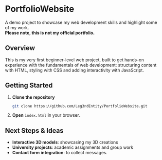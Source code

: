 # PortfolioWebsite

A demo project to showcase my web development skills and highlight some of my work.  
**Please note, this is not my official portfolio.**

## Overview

This is my very first beginner-level web project, built to get hands-on experience with the fundamentals of web development: structuring content with HTML, styling with CSS and adding interactivity with JavaScript.

## Getting Started

1. **Clone the repository**

   ```bash
   git clone https://github.com/Leg3ndEntity/PortfolioWebsite.git
   ```
2. **Open** `index.html` in your browser.  

## Next Steps & Ideas

- **Interactive 3D models**: showcasing my 3D creations  
- **University projects**: academic assignments and group work
- **Contact form integration**: to collect messages.  
